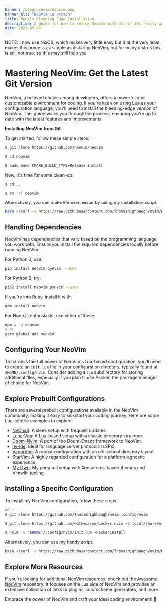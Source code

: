 ```yaml
---
banner: /blog/neovim/neovim.png
banner_alt: "NeoVim in action"
title: NeoVim Bleeding Edge Installation
description: A guide for how to set up NeoVim with all of its really awesome new features, like Lua configuration that makes NeoVim much faster and true rival to an IDE.
date: 2021-07-04
---
```


NOTE: I now use NixOS, which makes very little easy but it at the very least makes this process as simple as installing NeoVim, but for many distros this is still not true, so this may still help you.

# Mastering NeoVim: Get the Latest Git Version

NeoVim, a beloved choice among developers, offers a powerful and customizable environment for coding. If you're keen on using Lua as your configuration language, you'll need to install the bleeding-edge version of NeoVim. This guide walks you through the process, ensuring you're up to date with the latest features and improvements.

**Installing NeoVim from Git**

To get started, follow these simple steps:

```bash
$ git clone https://github.com/neovim/neovim

$ cd neovim

$ sudo make CMAKE_BUILD_TYPE=Release install
```

Now, it's time for some clean-up:

```bash
$ cd ..

$ rm -rf neovim
```

Alternatively, you can make life even easier by using my installation script:

```bash
bash <(curl -s https://raw.githubusercontent.com/Thomashighbaugh/nvim/main/bin/install-latest-neovim.sh)
```

## Handling Dependencies

NeoVim has dependencies that vary based on the programming language you work with. Ensure you install the required dependencies locally before running NeoVim.

For Python 3, use:

```bash
pip install neovim pynvim --user
```

For Python 2, try:

```bash
pip2 install neovim pynvim --user
```

If you're into Ruby, install it with:

```bash
gem install neovim
```

For Node.js enthusiasts, use either of these:

```bash
npm i -g neovim
# Or
yarn global add neovim
```

## Configuring Your NeoVim

To harness the full power of NeoVim's Lua-based configuration, you'll need to create an `init.lua` file in your configuration directory, typically found at `$HOME/.config/nvim`. Consider adding a `lua` subdirectory for storing additional files, especially if you plan to use Packer, the package manager of choice for NeoVim.

## Explore Prebuilt Configurations

There are several prebuilt configurations available in the NeoVim community, making it easy to kickstart your coding journey. Here are some Lua-centric examples to explore:

- [NvChad](https://github.com/siduck76/NvChad): A sleek setup with frequent updates.
- [LunarVim](https://github.com/LunarVim/LunarVim): A Lua-based setup with a classic directory structure.
- [Doom-Nvim](https://github.com/NTBBloodbath/doom-nvim): A port of the Doom-Emacs framework to NeoVim.
- [nv-ide](https://github.com/crivotz/nv-ide): Ideal for language server protocols (LSPs).
- [VaporVim](https://github.com/hackorum/VapourNvim): A robust configuration with an old-school directory layout.
- [StarVim](https://github.com/ashincoder/StarVim): A highly regarded configuration for a platform-agnostic experience.
- [My Own](https://github.com/Thomashighbaugh/nvim): My personal setup with Xresources-based themes and Vimwiki tooling.

## Installing a Specific Configuration

To install my NeoVim configuration, follow these steps:

```bash
cd ~
$ git clone https://github.com/Thomashighbaugh/nvim .config/nvim

$ git clone https://github.com/wbthomason/packer.nvim ~/.local/share/nvim/site/pack/packer/start/packer.nvim

$ nvim -u "$HOME"/.config/nvim/init.lua +PackerInstall
```

Alternatively, you can use my handy script:

```bash
bash <(curl -s https://raw.githubusercontent.com/Thomashighbaugh/nvim/main/bin/install-latest-neovim.sh)
```

## Explore More Resources

If you're looking for additional NeoVim resources, check out the [Awesome NeoVim](https://github.com/rockerBOO/awesome-neovim) repository. It focuses on the Lua side of NeoVim and provides an extensive collection of links to plugins, colorscheme generators, and more.

Embrace the power of NeoVim and craft your ideal coding environment! 🚀
